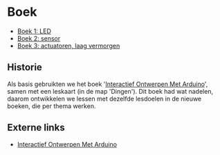 # Boek

 * [Boek 1: LED](Boek_led.pdf)
 * [Boek 2: sensor](Boek_sensor.pdf)
 * [Boek 3: actuatoren, laag vermorgen](Boek_actuatoren_laag.pdf)

## Historie

Als basis gebruikten we het boek '[Interactief Ontwerpen Met Arduino](https://sites.google.com/site/hwcontwerpen/interactief-ontwerpen-met-arduino)', samen met een leskaart (in de map 'Dingen'). Dit boek had wat nadelen,
daarom ontwikkelen we lessen met dezelfde lesdoelen in de nieuwe boeken, die per thema werken.

## Externe links

 * [Interactief Ontwerpen Met Arduino](https://sites.google.com/site/hwcontwerpen/interactief-ontwerpen-met-arduino)